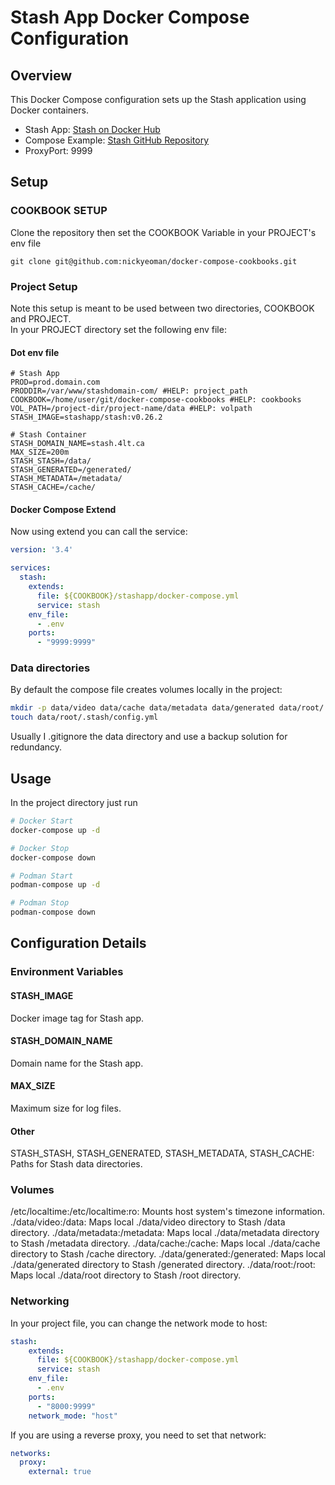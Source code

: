 # Stash App Docker Compose Configuration

## Overview
This Docker Compose configuration sets up the Stash application using Docker containers.

- Stash App: [Stash on Docker Hub](https://hub.docker.com/r/stashapp/stash)
- Compose Example: [Stash GitHub Repository](https://github.com/stashapp/stash/blob/develop/docker/production/docker-compose.yml)
- ProxyPort: 9999

## Setup

### COOKBOOK SETUP

Clone the repository then set the COOKBOOK Variable in your PROJECT's env file
```
git clone git@github.com:nickyeoman/docker-compose-cookbooks.git
```

### Project Setup

Note this setup is meant to be used between two directories, COOKBOOK and PROJECT.  
In your PROJECT directory set the following env file:

#### Dot env file
```text
# Stash App
PROD=prod.domain.com
PRODDIR=/var/www/stashdomain-com/ #HELP: project_path
COOKBOOK=/home/user/git/docker-compose-cookbooks #HELP: cookbooks
VOL_PATH=/project-dir/project-name/data #HELP: volpath
STASH_IMAGE=stashapp/stash:v0.26.2

# Stash Container
STASH_DOMAIN_NAME=stash.4lt.ca
MAX_SIZE=200m
STASH_STASH=/data/
STASH_GENERATED=/generated/
STASH_METADATA=/metadata/
STASH_CACHE=/cache/
```

#### Docker Compose Extend

Now using extend you can call the service:

```yaml
version: '3.4'

services:
  stash:
    extends:
      file: ${COOKBOOK}/stashapp/docker-compose.yml
      service: stash
    env_file:
      - .env
    ports:
      - "9999:9999"
```

### Data directories

By default the compose file creates volumes locally in the project:

```bash
mkdir -p data/video data/cache data/metadata data/generated data/root/.stash
touch data/root/.stash/config.yml
```

Usually I .gitignore the data directory and use a backup solution for redundancy.


## Usage

In the project directory just run

```bash
# Docker Start
docker-compose up -d

# Docker Stop 
docker-compose down

# Podman Start
podman-compose up -d

# Podman Stop 
podman-compose down
```

## Configuration Details

### Environment Variables

#### STASH_IMAGE

Docker image tag for Stash app.

#### STASH_DOMAIN_NAME

Domain name for the Stash app.

#### MAX_SIZE

Maximum size for log files.

#### Other

STASH_STASH, STASH_GENERATED, STASH_METADATA, STASH_CACHE: Paths for Stash data directories.

### Volumes

/etc/localtime:/etc/localtime:ro: Mounts host system's timezone information.
./data/video:/data: Maps local ./data/video directory to Stash /data directory.
./data/metadata:/metadata: Maps local ./data/metadata directory to Stash /metadata directory.
./data/cache:/cache: Maps local ./data/cache directory to Stash /cache directory.
./data/generated:/generated: Maps local ./data/generated directory to Stash /generated directory.
./data/root:/root: Maps local ./data/root directory to Stash /root directory.

### Networking

In  your project file, you can change the network mode to host:
```yaml
stash:
    extends:
      file: ${COOKBOOK}/stashapp/docker-compose.yml
      service: stash
    env_file:
      - .env
    ports:
      - "8000:9999"
    network_mode: "host"
```

If you are using a reverse proxy, you need to set that network:

```yaml
networks:
  proxy:
    external: true
```
